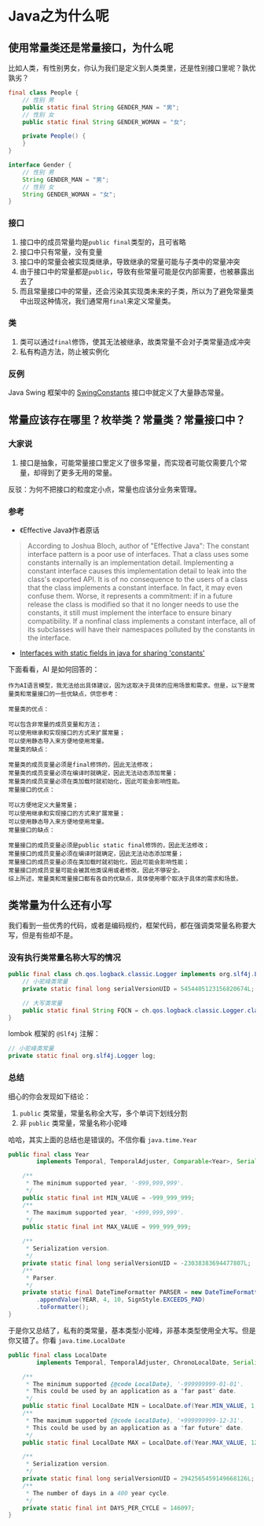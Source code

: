 # Java之为什么呢


## 使用常量类还是常量接口，为什么呢

比如人类，有性别男女，你认为我们是定义到人类类里，还是性别接口里呢？孰优孰劣？

```java
final class People {
    // 性别 男
    public static final String GENDER_MAN = "男";
    // 性别 女
    public static final String GENDER_WOMAN = "女";

    private People() {
    }
}

interface Gender {
    // 性别 男
    String GENDER_MAN = "男";
    // 性别 女
    String GENDER_WOMAN = "女";
}
```

### 接口

1. 接口中的成员常量均是`public final`类型的，且可省略
2. 接口中只有常量，没有变量
3. 接口中的常量会被实现类继承，导致继承的常量可能与子类中的常量冲突
4. 由于接口中的常量都是`public`，导致有些常量可能是仅内部需要，也被暴露出去了
5. 而且常量接口中的常量，还会污染其实现类未来的子类，所以为了避免常量类中出现这种情况，我们通常用`final`来定义常量类。

### 类

1. 类可以通过`final`修饰，使其无法被继承，故类常量不会对子类常量造成冲突
2. 私有构造方法，防止被实例化

### 反例

Java Swing 框架中的 [SwingConstants](https://docs.oracle.com/javase/6/docs/api/javax/swing/SwingConstants.html) 接口中就定义了大量静态常量。

## 常量应该存在哪里？枚举类？常量类？常量接口中？

### 大家说

1. 接口是抽象，可能常量接口里定义了很多常量，而实现者可能仅需要几个常量，却得到了更多无用的常量。

反驳：为何不把接口的粒度定小点，常量也应该分业务来管理。

### 参考

- 《Effective Java》作者原话

> According to Joshua Bloch, author of "Effective Java": The constant interface pattern is a poor use of interfaces. That a class uses some constants internally is an implementation detail. Implementing a constant interface causes this implementation detail to leak into the class's exported API.  It is of no consequence to the users of a class that the class implements a constant interface.  In fact, it may even confuse them. Worse, it represents a commitment:  if in a future release the class is modified so that it no longer needs to use the constants, it still must implement the interface to ensure binary compatibility. If a nonfinal class implements a constant interface, all of its subclasses will have their namespaces polluted by the constants in the interface.

- [Interfaces with static fields in java for sharing 'constants'](https://stackoverflow.com/questions/320588/interfaces-with-static-fields-in-java-for-sharing-constants)

下面看看，AI 是如何回答的：

```
作为AI语言模型，我无法给出具体建议，因为这取决于具体的应用场景和需求。但是，以下是常量类和常量接口的一些优缺点，供您参考：

常量类的优点：

可以包含非常量的成员变量和方法；
可以使用继承和实现接口的方式来扩展常量；
可以使用静态导入来方便地使用常量。
常量类的缺点：

常量类的成员变量必须是final修饰的，因此无法修改；
常量类的成员变量必须在编译时就确定，因此无法动态添加常量；
常量类的成员变量必须在类加载时就初始化，因此可能会影响性能。
常量接口的优点：

可以方便地定义大量常量；
可以使用继承和实现接口的方式来扩展常量；
可以使用静态导入来方便地使用常量。
常量接口的缺点：

常量接口的成员变量必须是public static final修饰的，因此无法修改；
常量接口的成员变量必须在编译时就确定，因此无法动态添加常量；
常量接口的成员变量必须在类加载时就初始化，因此可能会影响性能；
常量接口的成员变量可能会被其他类误用或者修改，因此不够安全。
综上所述，常量类和常量接口都有各自的优缺点，具体使用哪个取决于具体的需求和场景。
```

## 类常量为什么还有小写

我们看到一些优秀的代码，或者是编码规约，框架代码，都在强调类常量名称要大写，但是有些却不是。

### 没有执行类常量名称大写的情况

```java
public final class ch.qos.logback.classic.Logger implements org.slf4j.Logger, LocationAwareLogger, AppenderAttachable<ILoggingEvent>, Serializable {
	// 小驼峰类常量
    private static final long serialVersionUID = 5454405123156820674L; // 8745934908040027998L;

    // 大写类常量
    public static final String FQCN = ch.qos.logback.classic.Logger.class.getName();
}
```

lombok 框架的 `@Slf4j` 注解：

```java
// 小驼峰类常量
private static final org.slf4j.Logger log;
```

### 总结

细心的你会发现如下结论：

1. `public` 类常量，常量名称全大写，多个单词下划线分割
2. 非 `public` 类常量，常量名称小驼峰

哈哈，其实上面的总结也是错误的。不信你看 `java.time.Year`

```java
public final class Year
        implements Temporal, TemporalAdjuster, Comparable<Year>, Serializable {

    /**
     * The minimum supported year, '-999,999,999'.
     */
    public static final int MIN_VALUE = -999_999_999;
    /**
     * The maximum supported year, '+999,999,999'.
     */
    public static final int MAX_VALUE = 999_999_999;

    /**
     * Serialization version.
     */
    private static final long serialVersionUID = -23038383694477807L;
    /**
     * Parser.
     */
    private static final DateTimeFormatter PARSER = new DateTimeFormatterBuilder()
        .appendValue(YEAR, 4, 10, SignStyle.EXCEEDS_PAD)
        .toFormatter();
}
```

于是你又总结了，私有的类常量，基本类型小驼峰，非基本类型使用全大写。但是你又错了。你看 `java.time.LocalDate`

```java
public final class LocalDate
        implements Temporal, TemporalAdjuster, ChronoLocalDate, Serializable {

    /**
     * The minimum supported {@code LocalDate}, '-999999999-01-01'.
     * This could be used by an application as a "far past" date.
     */
    public static final LocalDate MIN = LocalDate.of(Year.MIN_VALUE, 1, 1);
    /**
     * The maximum supported {@code LocalDate}, '+999999999-12-31'.
     * This could be used by an application as a "far future" date.
     */
    public static final LocalDate MAX = LocalDate.of(Year.MAX_VALUE, 12, 31);

    /**
     * Serialization version.
     */
    private static final long serialVersionUID = 2942565459149668126L;
    /**
     * The number of days in a 400 year cycle.
     */
    private static final int DAYS_PER_CYCLE = 146097;
}
```


